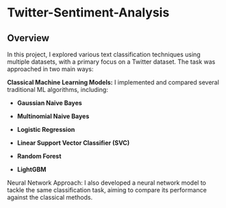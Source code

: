 # Twitter-Sentiment-Analysis

## Overview
In this project, I explored various text classification techniques using multiple datasets, with a primary focus on a Twitter dataset. The task was approached in two main ways:

**Classical Machine Learning Models:**
I implemented and compared several traditional ML algorithms, including:

- **Gaussian Naive Bayes**

- **Multinomial Naive Bayes**

- **Logistic Regression**

- **Linear Support Vector Classifier (SVC)**

- **Random Forest**

- **LightGBM**


Neural Network Approach:
I also developed a neural network model to tackle the same classification task, aiming to compare its performance against the classical methods.
